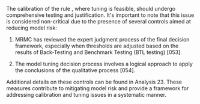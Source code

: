 The calibration of the rule , where tuning is feasible, should undergo comprehensive testing and justification. It's important to note that this issue is considered non-critical due to the presence of several controls aimed at reducing model risk:

1. MRMC has reviewed the expert judgment process of the final decision framework, especially when thresholds are adjusted based on the results of Back-Testing and Benchmark Testing (BTL testing) [053].

2. The model tuning decision process involves a logical approach to apply the conclusions of the qualitative process [054].

Additional details on these controls can be found in Analysis 23. These measures contribute to mitigating model risk and provide a framework for addressing calibration and tuning issues in a systematic manner.
